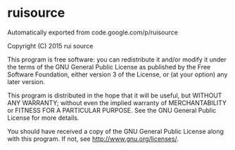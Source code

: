 # ruisource

Automatically exported from code.google.com/p/ruisource

Copyright (C) 2015  rui source

This program is free software: you can redistribute it and/or modify it
under the terms of the GNU General Public License as published by the Free
Software Foundation, either version 3 of the License, or (at your option)
any later version.  

This program is distributed in the hope that it will be useful, but WITHOUT
ANY WARRANTY; without even the implied warranty of MERCHANTABILITY or
FITNESS FOR A PARTICULAR PURPOSE.  See the GNU General Public License for
more details.  

You should have received a copy of the GNU General Public License along
with this program.  If not, see <http://www.gnu.org/licenses/>.  




